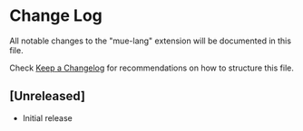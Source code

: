 # Change Log
All notable changes to the "mue-lang" extension will be documented in this file.

Check [Keep a Changelog](http://keepachangelog.com/) for recommendations on how to structure this file.

## [Unreleased]
- Initial release